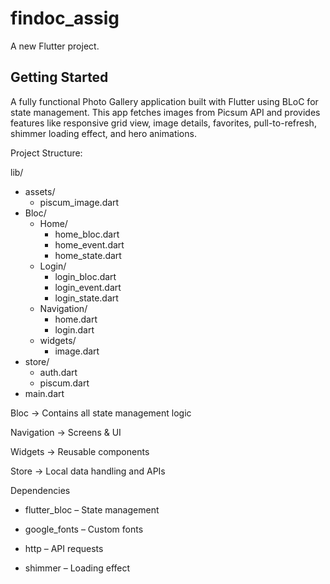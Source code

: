 # findoc_assig

A new Flutter project.

## Getting Started

A fully functional Photo Gallery application built with Flutter using BLoC for state management. This app fetches images from Picsum API
 and provides features like responsive grid view, image details, favorites, pull-to-refresh, shimmer loading effect, and hero animations.

Project Structure: 

lib/
  - assets/
    - piscum_image.dart
  - Bloc/
    - Home/
      - home_bloc.dart
      - home_event.dart
      - home_state.dart
    - Login/
      - login_bloc.dart
      - login_event.dart
      - login_state.dart
    - Navigation/
      - home.dart
      - login.dart
    - widgets/
      - image.dart
  - store/
    - auth.dart
    - piscum.dart
  - main.dart


  Bloc → Contains all state management logic
  
  Navigation → Screens & UI
  
  Widgets → Reusable components
  
  Store → Local data handling and APIs

Dependencies

- flutter_bloc – State management

- google_fonts – Custom fonts

- http – API requests

- shimmer – Loading effect


